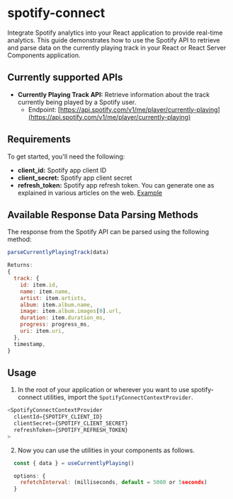 # spotify-connect

Integrate Spotify analytics into your React application to provide real-time analytics.
This guide demonstrates how to use the Spotify API to retrieve and parse data on the currently playing track in your React or React Server Components application.

## Currently supported APIs
- **Currently Playing Track API:** Retrieve information about the track currently being played by a Spotify user. 
  - Endpoint: [https://api.spotify.com/v1/me/player/currently-playing](https://api.spotify.com/v1/me/player/currently-playing)

## Requirements
To get started, you'll need the following:

- **client_id:** Spotify app client ID
- **client_secret:** Spotify app client secret
- **refresh_token:** Spotify app refresh token. You can generate one as explained in various articles on the web. [Example](https://medium.com/@benwiz/how-to-create-a-spotify-refresh-token-the-easy-way-b41a66c7fdd4)

## Available Response Data Parsing Methods
The response from the Spotify API can be parsed using the following method:

```javascript
parseCurrentlyPlayingTrack(data)

Returns:
{
  track: {
    id: item.id,
    name: item.name,
    artist: item.artists,
    album: item.album.name,
    image: item.album.images[0].url,
    duration: item.duration_ms,
    progress: progress_ms,
    uri: item.uri,
  },
  timestamp,
}
```

## Usage
1. In the root of your application or wherever you want to use spotify-connect utilities, import the `SpotifyConnectContextProvider`.
```javascript
<SpotifyConnectContextProvider
  clientId={SPOTIFY_CLIENT_ID}
  clientSecret={SPOTIFY_CLIENT_SECRET}
  refreshToken={SPOTIFY_REFRESH_TOKEN}
>
```

2. Now you can use the utilities in your components as follows.
```javascript
  const { data } = useCurrentlyPlaying()

  options: {
    refetchInterval: (milliseconds, default = 5000 or 5seconds)
  }
```
